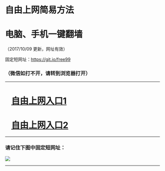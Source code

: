 ﻿# 自由上网简易方法

# 电脑、手机一键翻墙

（2017/10/09 更新，网址有效）

固定短网址：https://git.io/free99

### （微信如打不开，请转到浏览器打开）


***





# &nbsp;&nbsp; <a href="http://ft1458730499.fwq-tz-1001.info/fwqtz01.html?t=100900111470 " target="_blank">自由上网入口1</a>
# &nbsp;&nbsp; <a href="http://ft1561217524.fwq-tz-1002.info/fwqtz02.html?t=100900111770 " target="_blank">自由上网入口2</a>
***

### 请记住下图中固定短网址：

<img src="https://s3-us-west-2.amazonaws.com/fwq-1001/yjfq-20170905okok.png" /> 


***

